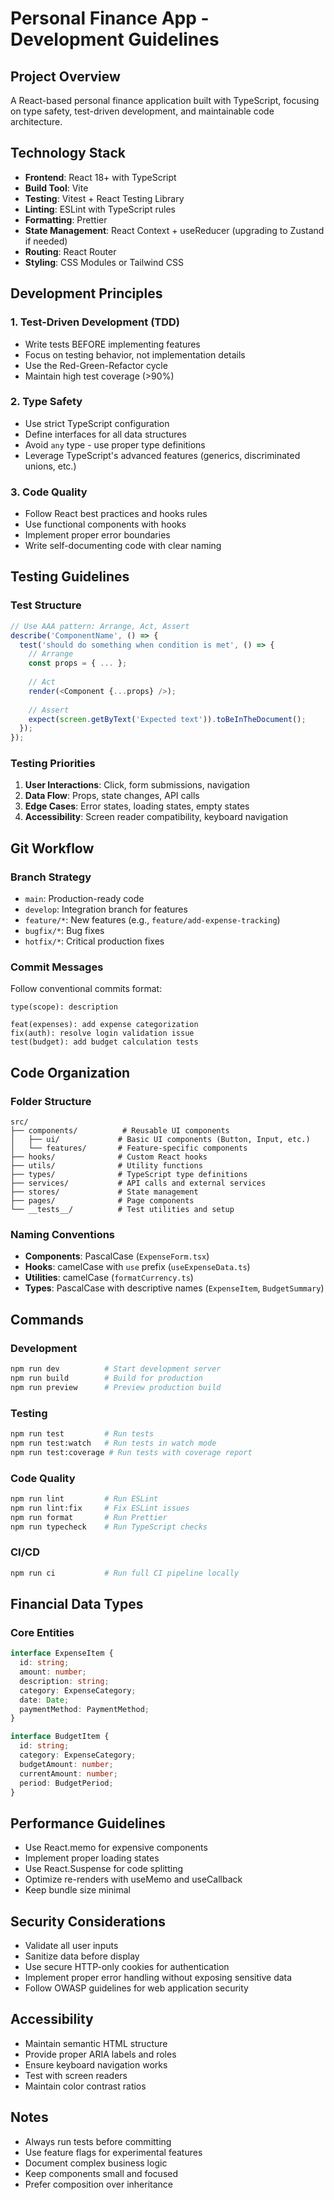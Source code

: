# Personal Finance App - Development Guidelines

## Project Overview
A React-based personal finance application built with TypeScript, focusing on type safety, test-driven development, and maintainable code architecture.

## Technology Stack
- **Frontend**: React 18+ with TypeScript
- **Build Tool**: Vite
- **Testing**: Vitest + React Testing Library
- **Linting**: ESLint with TypeScript rules
- **Formatting**: Prettier
- **State Management**: React Context + useReducer (upgrading to Zustand if needed)
- **Routing**: React Router
- **Styling**: CSS Modules or Tailwind CSS

## Development Principles

### 1. Test-Driven Development (TDD)
- Write tests BEFORE implementing features
- Focus on testing behavior, not implementation details
- Use the Red-Green-Refactor cycle
- Maintain high test coverage (>90%)

### 2. Type Safety
- Use strict TypeScript configuration
- Define interfaces for all data structures
- Avoid `any` type - use proper type definitions
- Leverage TypeScript's advanced features (generics, discriminated unions, etc.)

### 3. Code Quality
- Follow React best practices and hooks rules
- Use functional components with hooks
- Implement proper error boundaries
- Write self-documenting code with clear naming

## Testing Guidelines

### Test Structure
```typescript
// Use AAA pattern: Arrange, Act, Assert
describe('ComponentName', () => {
  test('should do something when condition is met', () => {
    // Arrange
    const props = { ... };
    
    // Act
    render(<Component {...props} />);
    
    // Assert
    expect(screen.getByText('Expected text')).toBeInTheDocument();
  });
});
```

### Testing Priorities
1. **User Interactions**: Click, form submissions, navigation
2. **Data Flow**: Props, state changes, API calls
3. **Edge Cases**: Error states, loading states, empty states
4. **Accessibility**: Screen reader compatibility, keyboard navigation

## Git Workflow

### Branch Strategy
- `main`: Production-ready code
- `develop`: Integration branch for features
- `feature/*`: New features (e.g., `feature/add-expense-tracking`)
- `bugfix/*`: Bug fixes
- `hotfix/*`: Critical production fixes

### Commit Messages
Follow conventional commits format:
```
type(scope): description

feat(expenses): add expense categorization
fix(auth): resolve login validation issue
test(budget): add budget calculation tests
```

## Code Organization

### Folder Structure
```
src/
├── components/          # Reusable UI components
│   ├── ui/             # Basic UI components (Button, Input, etc.)
│   └── features/       # Feature-specific components
├── hooks/              # Custom React hooks
├── utils/              # Utility functions
├── types/              # TypeScript type definitions
├── services/           # API calls and external services
├── stores/             # State management
├── pages/              # Page components
└── __tests__/          # Test utilities and setup
```

### Naming Conventions
- **Components**: PascalCase (`ExpenseForm.tsx`)
- **Hooks**: camelCase with `use` prefix (`useExpenseData.ts`)
- **Utilities**: camelCase (`formatCurrency.ts`)
- **Types**: PascalCase with descriptive names (`ExpenseItem`, `BudgetSummary`)

## Commands

### Development
```bash
npm run dev          # Start development server
npm run build        # Build for production
npm run preview      # Preview production build
```

### Testing
```bash
npm run test         # Run tests
npm run test:watch   # Run tests in watch mode
npm run test:coverage # Run tests with coverage report
```

### Code Quality
```bash
npm run lint         # Run ESLint
npm run lint:fix     # Fix ESLint issues
npm run format       # Run Prettier
npm run typecheck    # Run TypeScript checks
```

### CI/CD
```bash
npm run ci           # Run full CI pipeline locally
```

## Financial Data Types

### Core Entities
```typescript
interface ExpenseItem {
  id: string;
  amount: number;
  description: string;
  category: ExpenseCategory;
  date: Date;
  paymentMethod: PaymentMethod;
}

interface BudgetItem {
  id: string;
  category: ExpenseCategory;
  budgetAmount: number;
  currentAmount: number;
  period: BudgetPeriod;
}
```

## Performance Guidelines
- Use React.memo for expensive components
- Implement proper loading states
- Use React.Suspense for code splitting
- Optimize re-renders with useMemo and useCallback
- Keep bundle size minimal

## Security Considerations
- Validate all user inputs
- Sanitize data before display
- Use secure HTTP-only cookies for authentication
- Implement proper error handling without exposing sensitive data
- Follow OWASP guidelines for web application security

## Accessibility
- Maintain semantic HTML structure
- Provide proper ARIA labels and roles
- Ensure keyboard navigation works
- Test with screen readers
- Maintain color contrast ratios

## Notes
- Always run tests before committing
- Use feature flags for experimental features
- Document complex business logic
- Keep components small and focused
- Prefer composition over inheritance